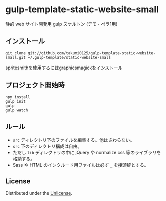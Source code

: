 gulp-template-static-website-small
===============================

静的 web サイト開発用 gulp スケルトン (デモ・ペラ1用)

インストール
------------

```
git clone git://github.com/takumi0125/gulp-template-static-website-small.git ~/.gulp-template/static-website-small
```

spritesmithを使用するにはgraphicsmagickをインストール


プロジェクト開始時
------------------

```
npm install
gulp init
gulp
gulp watch
```

ルール
------

* `src` ディレクトリ下のファイルを編集する。他はさわらない。
* `src` 下のディレクトリ構成は自由。
* ただし `lib` ディレクトリの中に jQuery や normalize.css 等のライブラリを格納する。
* Sass や HTML のインクルード用ファイルは必ず `_` を接頭辞とする。

License
-------

Distributed under the [Unlicense](http://unlicense.org/).
